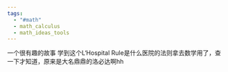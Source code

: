 ```yaml
---
tags:
  - "#math"
  - math_calculus
  - math_ideas_tools
---
```

一个很有趣的故事
学到这个L‘Hospital Rule是什么医院的法则拿去数学用了，查一下才知道，原来是大名鼎鼎的洛必达啊hh